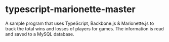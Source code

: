 # typescript-marionette-master
A sample program that uses TypeScript, Backbone.js & Marionette.js to track the total wins and losses of players for games. The information is read and saved to a MySQL database.  
